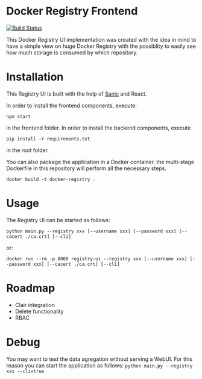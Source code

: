 # Docker Registry Frontend

[![Build Status](https://travis-ci.org/3r1co/registry-frontend.svg?branch=master)](https://travis-ci.org/3r1co/registry-frontend)


This Docker Registry UI implementation was created with the idea in mind to have a simple view on huge Docker Registry with the possiblity to easily see how much storage is consumed by which repository.

# Installation

This Registry UI is built with the help of [Sanic](https://github.com/huge-success/sanic) and React.

In order to install the frontend components, execute: 

```npm start``` 

in the frontend folder.
In order to install the backend components, execute
 
 ```pip install -r requirements.txt``` 
 
 in the root folder.

You can also package the application in a Docker container, the multi-stage Dockerfile in this repository will perform all the necessary steps. 

```docker build -t docker-registry .```

# Usage

The Registry UI can be started as follows: 

`python main.py --registry xxx [--username xxx] [--password xxx] [--cacert ./ca.crt] [--cli]`

or:

`docker run --rm -p 8000 registry-ui --registry xxx [--username xxx] [--password xxx] [--cacert ./ca.crt] [--cli]`

# Roadmap

- Clair integration
- Delete functionality
- RBAC

# Debug

You may want to test the data agregation without serving a WebUI. For this reason you can start the application as follows: `python main.py --registry xxx --cli=true`
